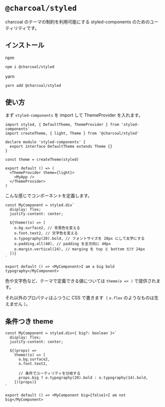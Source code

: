 # `@charcoal/styled`

charcoal のテーマの制約を利用可能にする styled-components のためのユーティリティです。

## インストール

npm

```bash
npm i @charcoal/styled
```

yarn

```bash
yarn add @charcoal/styled
```

## 使い方

まず `styled-components` を import して ThemeProvider を入れます。

```tsx
import styled, { DefaultTheme, ThemeProvider } from 'styled-components'
import createTheme, { light, Theme } from '@charcoal/styled'

declare module 'styled-components' {
  export interface DefaultTheme extends Theme {}
}

const theme = createTheme(styled)

export default () => (
  <ThemeProvider theme={light}>
    <MyApp />
  </ThemeProvider>
)
```

こんな感じでコンポーネントを定義します。

```tsx
const MyComponent = styled.div`
  display: flex;
  justify-content: center;

  ${theme((o) => [
    o.bg.surface2, // 背景色を変える
    o.font.text2, // 文字色を変える
    o.typography(20).bold, // フォントサイズを 20px にして太字にする
    o.padding.all(40), // padding を全方向に 40px
    o.margin.vertical(24), // marging を top と bottom だけ 24px
  ])}
`

export default () => <MyComponent>I am a big bold typography</MyComponent>
```

色や文字色など、テーマで定義できる値については `theme(o => )` で提供されます。

それ以外のプロパティはふつうに CSS で書きます（ `o.flex` のようなものは生えません ）。

## 条件つき theme

```tsx
const MyComponent = styled.div<{ big?: boolean }>`
  display: flex;
  justify-content: center;

  ${(props) =>
    theme((o) => [
      o.bg.surface2,
      o.font.text2,

      // 条件でユーティリティを分岐する
      props.big ? o.typography(20).bold : o.typography(14).bold,
    ])(props)}
`

export default () => <MyComponent big={false}>I am not big</MyComponent>
```
